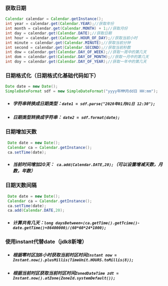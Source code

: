 ### 获取日期
```java
Calendar calendar = Calendar.getInstance();
int year = calendar.get(Calendar.YEAR);//获取年份
int month = calendar.get(Calendar.MONTH) + 1;//获取月份
int day = calendar.get(Calendar.DATE);//获取日期
int hour = calendar.get(Calendar.HOUR_OF_DAY);//获取当前小时
int minute = calendar.get(Calendar.MINUTE);//获取当前分钟
int second = calendar.get(Calendar.SECOND);//获取当前秒数
int dow = calendar.get(Calendar.DAY_OF_WEEK);//获取一周中的第几天
int dom = calendar.get(Calendar.DAY_OF_MONTH);//获取一月中的第几天
int doy = calendar.get(Calendar.DAY_OF_YEAR);//获取一年中的第几天
```
### 日期格式化（日期格式化基础代码如下）

```java
Date date = new Date();
SimpleDateFormat sdf = new SimpleDateFormat("yyyy年MM月dd日 HH:mm");
```
* ##### 字符串转换成日期类型：`date1 = sdf.parse("2020年01月01日 12:30");`
* ##### 日期类型转换成字符串： `date2 = sdf.format(date);`

### 日期增加天数  
```java
 Date date = new Date();
 Calendar ca = Calendar.getInstance();
 ca.setTime(date);
```
* ##### 当前时间增加20天：` ca.add(Calendar.DATE,20);`（可以设置增减天数，月数，年数）

### 日期天数间隔  
```java
 Date date = new Date();
 Calendar ca = Calendar.getInstance();
 ca.setTime(date);
 ca.add(Calendar.DATE,20);
```
* ##### 计算共有几天：`long daysBetween=(ca.getTime().getTcime()-date.getTime()+86400000)/(60*60*24*1000);`

### 使用instant代替date（jdk8新增）
* ##### 根据零时区加8小时获取当前时区时间`Instant now = Instant.now().plusMillis(TimeUnit.HOURS.toMillis(8));`
* ##### 根据当前时区获取当前时区时间`ZonedDateTime zdt = Instant.now().atZone(ZoneId.systemDefault());`
